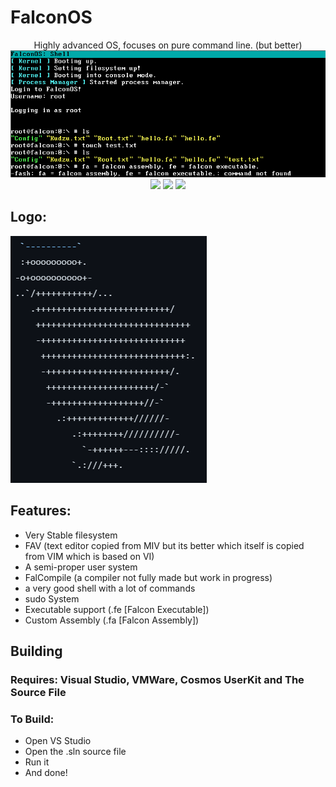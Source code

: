 # FalconOS
<div align="center">
Highly advanced OS, focuses on pure command line. (but better)
<img src="FalconOS/gitstuff/DemoImage.png" />
<br>
  <img src="https://img.shields.io/github/languages/code-size/CodeDevel0per/FalconOS" />
  <img src="https://img.shields.io/github/downloads/CodeDevel0per/FalconOS/total" />
  <a href="https://github.com/CosmosOS/Cosmos/blob/master/LICENSE.txt">
    <img src="https://img.shields.io/github/license/CodeDevel0per/FalconOS" />
  </a>
</div>

## Logo:
![ASCII_LOGO](FalconOS/gitstuff/Logo.png)

## Features:
- Very Stable filesystem
- FAV (text editor copied from MIV but its better which itself is copied from VIM which is based on VI)
- A semi-proper user system
- FalCompile (a compiler not fully made but work in progress)
- a very good shell with a lot of commands
- sudo System
- Executable support (.fe [Falcon Executable])
- Custom Assembly (.fa [Falcon Assembly])

## Building
### Requires: Visual Studio, VMWare, Cosmos UserKit and The Source File
### To Build:
- Open VS Studio
- Open the .sln source file
- Run it
- And done!
